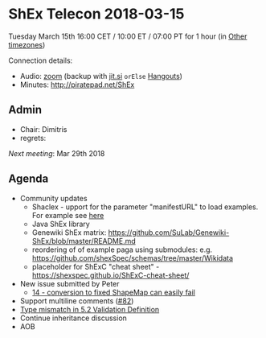 # ShEx Telecon 2018-03-15

Tuesday March 15th 16:00 CET / 10:00 ET / 07:00 PT for 1 hour (in [Other timezones](https://www.timeanddate.com/worldclock/fixedtime.html?msg=ShEx+CG&iso=20180315T16&p1=195&ah=1))

Connection details:

* Audio: [zoom](https://zoom.us/j/441496948) (backup with [jit.si](https://meet.jit.si/ShEx) `orElse` [Hangouts](http://tinyurl.com/ShEx-hangouts))
* Minutes: http://piratepad.net/ShEx

## Admin

 * Chair: Dimitris
 * regrets: 

*Next meeting*: Mar 29th 2018

## Agenda
 * Community updates 
   * Shaclex - upport for the parameter "manifestURL" to load examples. For example see [here](http://shaclex.herokuapp.com/load?manifestURL=https://raw.githubusercontent.com/BD2KOnFHIR/FHIRDevDays2017/master/shex_examples.json)
   * Java ShEx library
   * Genewiki ShEx matrix: https://github.com/SuLab/Genewiki-ShEx/blob/master/README.md
   * reordering of of example paga using submodules: e.g. https://github.com/shexSpec/schemas/tree/master/Wikidata
   * placeholder for ShExC "cheat sheet" - https://shexspec.github.io/ShExC-cheat-sheet/
 * New issue submitted by Peter
   * [14 - conversion to fixed ShapeMap can easily fail](https://github.com/shexSpec/shape-map/issues/14)
 * Support multiline comments ([#82](https://github.com/shexSpec/shex/issues/82))  
 * [Type mismatch in 5.2 Validation Definition](https://github.com/shexSpec/shex/issues/80)
 * Continue inheritance discussion
 * AOB 
